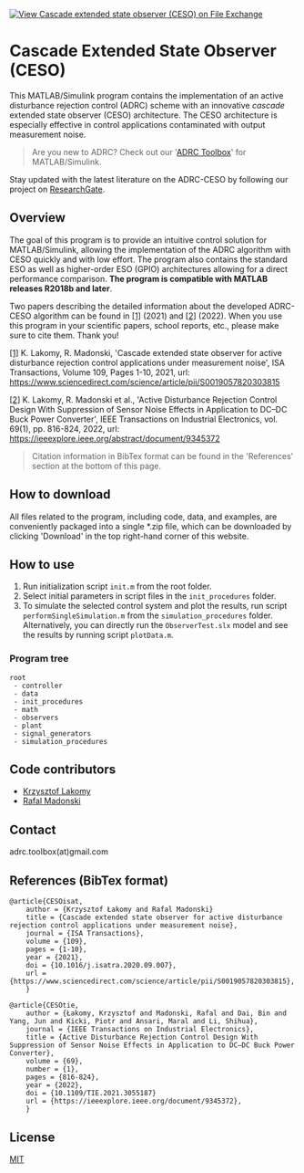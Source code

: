 [![View Cascade extended state observer (CESO) on File Exchange](https://www.mathworks.com/matlabcentral/images/matlab-file-exchange.svg)](https://www.mathworks.com/matlabcentral/fileexchange/105330-cascade-extended-state-observer-ceso)

# Cascade Extended State Observer (CESO)

This MATLAB/Simulink program contains the implementation of an active disturbance rejection control (ADRC) scheme with an innovative *cascade* extended state observer (CESO) architecture. The CESO architecture is especially effective in control applications contaminated with output measurement noise.

>Are you new to ADRC? Check out our '[ADRC Toolbox](https://www.mathworks.com/matlabcentral/fileexchange/102249-active-disturbance-rejection-control-adrc-toolbox)' for MATLAB/Simulink.

Stay updated with the latest literature on the ADRC-CESO by following our project on [ResearchGate](https://www.researchgate.net/project/Cascade-Extended-State-Observer-CESO-towards-reducing-noise-amplification-in-ADRC).

## Overview
The goal of this program is to provide an intuitive control solution for MATLAB/Simulink, allowing the implementation of the ADRC algorithm with CESO quickly and with low effort. The program also contains the standard ESO as well as higher-order ESO (GPIO) architectures allowing for a direct performance comparison. **The program is compatible with MATLAB releases R2018b and later**.

Two papers describing the detailed information about the developed ADRC-CESO algorithm can be found in [[1]](https://www.sciencedirect.com/science/article/pii/S0019057820303815) (2021) and [[2]](https://ieeexplore.ieee.org/document/9345372) (2022). When you use this program in your scientific papers, school reports, etc., please make sure to cite them. Thank you! 

[[1]](https://www.sciencedirect.com/science/article/pii/S0019057820303815) K. Lakomy, R. Madonski, 'Cascade extended state observer for active disturbance rejection control applications under measurement noise', ISA Transactions, Volume 109, Pages 1-10, 2021, url: https://www.sciencedirect.com/science/article/pii/S0019057820303815

[[2]](https://ieeexplore.ieee.org/document/9345372) K. Lakomy, R. Madonski et al., 'Active Disturbance Rejection Control Design With  Suppression of Sensor Noise Effects in Application to DC–DC Buck Power Converter', IEEE Transactions on Industrial Electronics, vol. 69(1), pp. 816-824, 2022, url: https://ieeexplore.ieee.org/abstract/document/9345372

>Citation information in BibTex format can be found in the 'References' section at the bottom of this page.

## How to download

All files related to the program, including code, data, and examples, are conveniently packaged into a single \*.zip file, which can be downloaded by clicking 'Download' in the top right-hand corner of this website.

## How to use
1. Run initialization script `init.m` from the root folder.
2. Select initial parameters in script files in the `init_procedures` folder.
3. To simulate the selected control system and plot the results, run script `performSingleSimulation.m` from the `simulation_procedures` folder. Alternatively, you can directly run the `ObserverTest.slx` model and see the results by running script `plotData.m`.

### Program tree
```
root
 - controller
 - data
 - init_procedures
 - math
 - observers
 - plant
 - signal_generators
 - simulation_procedures
```

## Code contributors
- [Krzysztof Lakomy](https://scholar.google.com/citations?user=c9JRJywAAAAJ)
- [Rafal Madonski](https://scholar.google.com/citations?user=5a1r0JUAAAAJ&hl=it)

## Contact
adrc.toolbox(at)gmail.com

## References (BibTex format)

```code
@article{CESOisat,
	author = {Krzysztof Łakomy and Rafal Madonski}
	title = {Cascade extended state observer for active disturbance rejection control applications under measurement noise},
	journal = {ISA Transactions},
	volume = {109},
	pages = {1-10},
	year = {2021},
	doi = {10.1016/j.isatra.2020.09.007},
	url = {https://www.sciencedirect.com/science/article/pii/S0019057820303815},
	}
```
```code
@article{CESOtie,  
	author = {Łakomy, Krzysztof and Madonski, Rafal and Dai, Bin and Yang, Jun and Kicki, Piotr and Ansari, Maral and Li, Shihua},  
	journal = {IEEE Transactions on Industrial Electronics},   
	title = {Active Disturbance Rejection Control Design With Suppression of Sensor Noise Effects in Application to DC–DC Buck Power Converter},   
	volume = {69},  
	number = {1},  
	pages = {816-824},
	year = {2022},
	doi = {10.1109/TIE.2021.3055187}
	url = {https://ieeexplore.ieee.org/document/9345372},
	}
```   

## License
[MIT](https://choosealicense.com/licenses/mit/)
